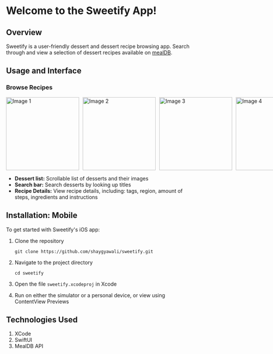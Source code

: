 # Welcome to the Sweetify App!
## Overview
Sweetify is a user-friendly dessert and dessert recipe browsing app. Search through and view a selection of dessert recipes available on [mealDB](https://themealdb.com/api/json/v1/1/filter.php?c=Dessert).


## Usage and Interface
### Browse Recipes
<div style="display: flex; gap: 10px;">
    <img src="https://github.com/user-attachments/assets/9eebf527-86f7-4f5c-8de6-9cb6ca2f4bdb" width="200" alt="Image 1">
    <img src="https://github.com/user-attachments/assets/7bfa7222-41ea-447c-b701-23ffcbcdde14" width="200" alt="Image 2">
    <img src="https://github.com/user-attachments/assets/e5f4fc7e-2e85-4bc2-a9f9-78dcff896af9" width="200" alt="Image 3">
    <img src="https://github.com/user-attachments/assets/55477796-cbca-4a4a-9e83-ecafff00e896" width="200" alt="Image 4">
</div>

 - **Dessert list:** Scrollable list of desserts and their images
 -  **Search bar:** Search desserts by looking up titles
 -  **Recipe Details:** View recipe details, including: tags, region, amount of steps, ingredients and instructions

## Installation: Mobile
To get started with Sweetify's iOS app:

 1. Clone the repository

    ``` 
    git clone https://github.com/shaygyawali/sweetify.git 
    ```

 2. Navigate to the project directory

    ```
    cd sweetify
    ```

 3. Open the file `sweetify.xcodeproj` in Xcode
 4. Run on either the simulator or a personal device, or view using ContentView Previews

## Technologies Used

1. XCode
2. SwiftUI
3. MealDB API
